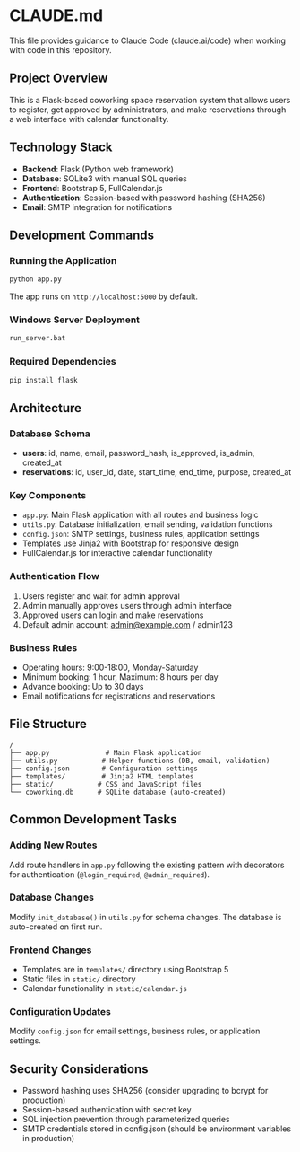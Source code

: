 # CLAUDE.md

This file provides guidance to Claude Code (claude.ai/code) when working with code in this repository.

## Project Overview

This is a Flask-based coworking space reservation system that allows users to register, get approved by administrators, and make reservations through a web interface with calendar functionality.

## Technology Stack

- **Backend**: Flask (Python web framework)
- **Database**: SQLite3 with manual SQL queries
- **Frontend**: Bootstrap 5, FullCalendar.js
- **Authentication**: Session-based with password hashing (SHA256)
- **Email**: SMTP integration for notifications

## Development Commands

### Running the Application
```bash
python app.py
```
The app runs on `http://localhost:5000` by default.

### Windows Server Deployment
```bash
run_server.bat
```

### Required Dependencies
```bash
pip install flask
```

## Architecture

### Database Schema
- **users**: id, name, email, password_hash, is_approved, is_admin, created_at
- **reservations**: id, user_id, date, start_time, end_time, purpose, created_at

### Key Components
- `app.py`: Main Flask application with all routes and business logic
- `utils.py`: Database initialization, email sending, validation functions
- `config.json`: SMTP settings, business rules, application settings
- Templates use Jinja2 with Bootstrap for responsive design
- FullCalendar.js for interactive calendar functionality

### Authentication Flow
1. Users register and wait for admin approval
2. Admin manually approves users through admin interface
3. Approved users can login and make reservations
4. Default admin account: admin@example.com / admin123

### Business Rules
- Operating hours: 9:00-18:00, Monday-Saturday
- Minimum booking: 1 hour, Maximum: 8 hours per day
- Advance booking: Up to 30 days
- Email notifications for registrations and reservations

## File Structure

```
/
├── app.py              # Main Flask application
├── utils.py           # Helper functions (DB, email, validation)
├── config.json        # Configuration settings
├── templates/         # Jinja2 HTML templates
├── static/           # CSS and JavaScript files
└── coworking.db      # SQLite database (auto-created)
```

## Common Development Tasks

### Adding New Routes
Add route handlers in `app.py` following the existing pattern with decorators for authentication (`@login_required`, `@admin_required`).

### Database Changes
Modify `init_database()` in `utils.py` for schema changes. The database is auto-created on first run.

### Frontend Changes
- Templates are in `templates/` directory using Bootstrap 5
- Static files in `static/` directory
- Calendar functionality in `static/calendar.js`

### Configuration Updates
Modify `config.json` for email settings, business rules, or application settings.

## Security Considerations

- Password hashing uses SHA256 (consider upgrading to bcrypt for production)
- Session-based authentication with secret key
- SQL injection prevention through parameterized queries
- SMTP credentials stored in config.json (should be environment variables in production)